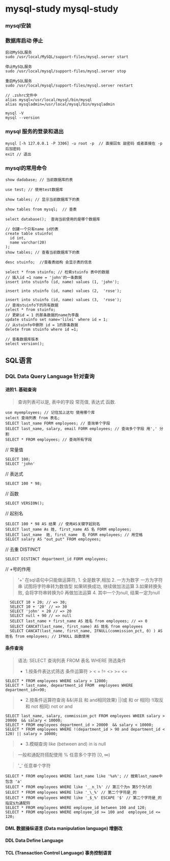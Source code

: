 # mysql-study  mysql-study
### mysql安装

### 数据库启动 停止
```
启动MySQL服务
sudo /usr/local/MySQL/support-files/mysql.server start

停止MySQL服务
sudo /usr/local/mysql/support-files/mysql.server stop

重启MySQL服务
sudo /usr/local/mysql/support-files/mysql.server restart

// .zshrc文件中
alias mysql=/usr/local/mysql/bin/mysql
alias mysqladmin=/usr/local/mysql/bin/mysqladmin

mysql -V
mysql --version
```

### mysql 服务的登录和退出
```
mysql [-h 127.0.0.1 -P 3306] -u root -p  // 直接回车 敲密码 或者直接在 -p后加密码
exit // 退出
```
### mysql的常用命令
```
show dadabase; // 当前数据库的表

use test; // 使用test数据库 

show tables; // 显示当前数据库下的表

show tables from mysql;  // 查表

select database();  查询当前使用的是哪个数据库

// 创建一个只有name id的表
create table stuinfo(
  id int,
  name varchar(20)
);
show tables; // 查看当前数据库下的表

desc stuinfo;  //查看表结构 会显示表的信息

select * from stuinfo; // 检索stuinfo 表中的数据
// 插入id =1 name = 'john'的一条数据
insert into stuinfo (id, name) values (1, 'john');

insert into stuinfo (id, name) values (2,  'rose');

insert into stuinfo (id, name) values (3,  'rose');
// 查询stuinfo下的所有数据
select * from stuinfo;
// 更新id = 1 的那条数据的name为李磊
update stuinfo set name='lilei' where id = 1;
// 从stuinfo中删除 id = 1的那条数据
delete from stuinfo where id =1;

// 查看数据库版本
select version();
```
## SQL语言
### DQL Data Query Language 针对查询
#### 进阶1. 基础查询
> 查询列表可以是, 表中的字段 常亮值, 表达式 函数.
```
use myemployees; // 记住加上这句 使用哪个库
select 查询列表 from 表名;
SELECT last_name FORM employees; // 查询单个字段
SELECT last_name, salary, email FORM employees; // 查询多个字段 用',' 分割
SELECT * FROM employees; // 查询所有字段
```
// 常量值
```
SELECT 100;
SELECT 'john'
```

// 表达式

```
SELECT 100 * 98;
```
// 函数
```
SELECT VERSION();
```

// 起别名
```
SELECT 100 * 98 AS 结果 // 使用AS关键字起别名
SELECT last_name As 姓, first_name AS 名 FORM employees;
SELECT last_name  姓, first_name  名 FORM employees; // 用空格
SELECT salary AS "out_put" FROM employees;
```
// 去重 DISTINCT
```
SELECT DISTINCT department_id FORM employees;
```
// +号的作用

>  '+' 在sql语句中只能做运算符, 1. 全是数字,相加 2. 一方为数字 一方为字符串 试图将字符串转为数值型 如果转换成功, 继续做加法运算 3.如果转换失败, 会将字符串转换为0 再做加法运算 4. 其中一个为null, 结果一定为null

```
  SELECT 10 + 20; // => 30;
  SELECT 10 + '20' // => 30
  SELECT 'john' + 20 // => 20
  SELECT null + 90 // => null
  SELECT last_name + first_name AS 姓名 from employees; // => 0
  SELECT CANCAT(last_name, first_name) AS 姓名 from employees
  SELECT CANCAT(last_name, first_name, IFNULL(commission_pct, 0) ) AS 姓名 from employees; // IFNULL 函数使用
```
#### 条件查询

> 语法: SELECT 查询列表 FROM 表名 WHERE 筛选条件
> - 1.按条件表达式筛选
> 条件运算符 > < = != <> >= <=

```
SELECT * FROM employees WHERE salary > 12000;
SELECT * last_name, depeartment_id FROM  employees WHERE department_id<>90; 
```

> - 2.按条件运算符查询
> &&(并且 和 and相同效果) ||(或 和 or 相同) !(取反 和 not 相同) not or and

```
SELECT last_name, salary, commission_pct FROM employees WHEER salary > 20000  && salary < 10000;
SELECT * FROM employees department_id > 20000  && salary < 10000;
SELECT * FROM employees WHERE !(department_id > 90 and department_id < 120) || salary > 10000;
```
> - 3.模糊查询
> like (between and) in is null

> 一般和通配符搭配使用 % 任意多个字符 [0, ∞)

> '_' 任意单个字符

```
SELECT * FROM employees WHERE last_name like '%a%'; // 搜索last_name中包含 'a'
SELECT * FROM employees WHERE like '__n_l%' // 第三个为n 第5个为l的
SELECT * FROM employees WHERE like '_\_%' // 第二个字符是_的
SELECT * FROM employees WHERE like '_$_%' ESCAPE '$' // 第二个字符是_的 指定$为通配符
SELECT * FROM employees WHERE employee_id between 100 and 120;
SELECT * FROM employees WHERE employee_id >= 100 and  employee_id <= 120;
```

#### DML 数据操纵语言 (Data manipulation language) 增删改
#### DDL Data Define Language
#### TCL (Transaction Control Language) 事务控制语言
